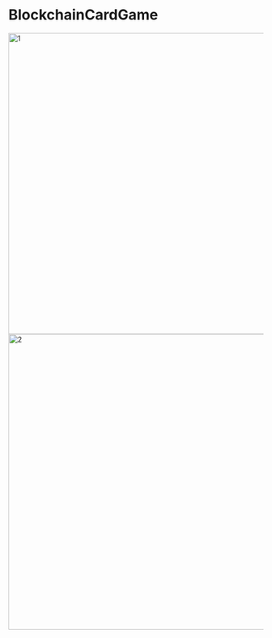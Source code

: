 # BlockchainCardGame
<img width="595" alt="1" src="https://github.com/addydist/BlockchainCardGame/assets/90037838/9727b14f-73b6-43c6-bcc4-b8cc879b5b6d">
<img width="584" alt="2" src="https://github.com/addydist/BlockchainCardGame/assets/90037838/7364ad59-9ca2-45ff-9e3a-89ef4c0e58ce">
